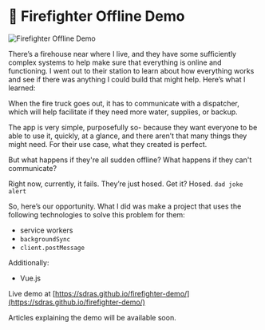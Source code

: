 # 🚨 Firefighter Offline Demo

![Firefighter Offline Demo](https://s3-us-west-2.amazonaws.com/s.cdpn.io/28963/firefighter-sm.gif 'Firefighter Offline Demo')

There’s a firehouse near where I live, and they have some sufficiently complex systems to help make sure that everything is online and functioning. I went out to their station to learn about how everything works and see if there was anything I could build that might help. Here’s what I learned:

When the fire truck goes out, it has to communicate with a dispatcher, which will help facilitate if they need more water, supplies, or backup.

The app is very simple, purposefully so- because they want everyone to be able to use it, quickly, at a glance, and there aren’t that many things they might need. For their use case, what they created is perfect.

But what happens if they're all sudden offline? What happens if they can't communicate?

Right now, currently, it fails. They’re just hosed. Get it? Hosed. `dad joke alert`

So, here’s our opportunity. What I did was make a project that uses the following technologies to solve this problem for them:

* service workers
* `backgroundSync`
* `client.postMessage`

Additionally:

* Vue.js

Live demo at
[https://sdras.github.io/firefighter-demo/](https://sdras.github.io/firefighter-demo/)

Articles explaining the demo will be available soon.
